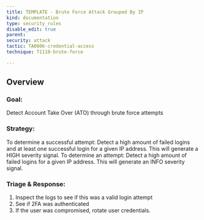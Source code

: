 ```yaml
---
title: TEMPLATE - Brute Force Attack Grouped By IP
kind: documentation
type: security_rules
disable_edit: true
parent: 
security: attack
tactic: TA0006-credential-access
technique: T1110-brute-force

---
```


## Overview

### **Goal:**
Detect Account Take Over (ATO) through brute force attempts

### **Strategy:**
To determine a successful attempt: Detect a high amount of failed logins and at least one successful login for a given IP address. This will generate a HIGH severity signal.
To determine an attempt: Detect a high amount of failed logins for a given IP address. This will generate an INFO severity signal.

### **Triage & Response:**
1. Inspect the logs to see if this was a valid login attempt
2. See if 2FA was authenticated
3. If the user was compromised, rotate user credentials.